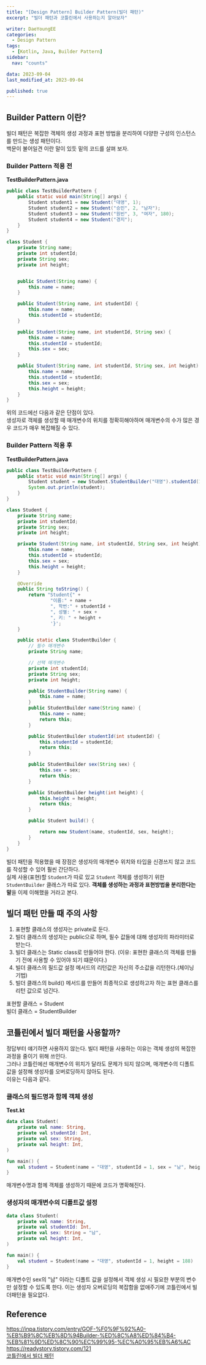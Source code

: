 ```yaml
---
title: "[Design Pattern] Builder Pattern(빌더 패턴)"
excerpt: "빌더 패턴과 코틀린에서 사용하는지 알아보자"

writer: DaeYoungEE
categories:
  - Design Pattern
tags:
  - [Kotlin, Java, Builder Pattern]
sidebar:
  nav: "counts"

data: 2023-09-04
last_modified_at: 2023-09-04

published: true
---
```


## Builder Pattern 이란?

빌더 패턴은 복잡한 객체의 생성 과정과 표현 방법을 분리하여 다양한 구성의 인스턴스를 만드는 생성 패턴이다.  
백문이 불어일견 이란 말이 있듯 밑의 코드를 살펴 보자.

### Builder Pattern 적용 전

**TestBuilderPattern.java**

```java
public class TestBuilderPattern {
    public static void main(String[] args) {
        Student student1 = new Student("대영", 1);
        Student student2 = new Student("승민", 2, "남자");
        Student student3 = new Student("원빈", 3, "여자", 180);
        Student student4 = new Student("경지");
    }
}

class Student {
    private String name;
    private int studentId;
    private String sex;
    private int height;


    public Student(String name) {
        this.name = name;
    }

    public Student(String name, int studentId) {
        this.name = name;
        this.studentId = studentId;
    }

    public Student(String name, int studentId, String sex) {
        this.name = name;
        this.studentId = studentId;
        this.sex = sex;
    }

    public Student(String name, int studentId, String sex, int height) {
        this.name = name;
        this.studentId = studentId;
        this.sex = sex;
        this.height = height;
    }
}
```

위의 코드에선 다음과 같은 단점이 있다.  
생성자로 객체를 생성할 때 매개변수의 위치를 정확히해야하며 매개변수의 수가 많은 경우 코드가 매우 복잡해질 수 있다.

### Builder Pattern 적용 후

**TestBuilderPattern.java**

```java
public class TestBuilderPattern {
    public static void main(String[] args) {
        Student student = new Student.StudentBuilder("대영").studentId(1).sex("남").height(188).build();
        System.out.println(student);
    }
}

class Student {
    private String name;
    private int studentId;
    private String sex;
    private int height;

    private Student(String name, int studentId, String sex, int height) {
        this.name = name;
        this.studentId = studentId;
        this.sex = sex;
        this.height = height;
    }

    @Override
    public String toString() {
        return "Student{" +
                "이름:" + name +
                ", 학번:" + studentId +
                ", 성별: " + sex +
                ", 키: " + height +
                '}';
    }

    public static class StudentBuilder {
        // 필수 매개변수
        private String name;

        // 선택 매개변수
        private int studentId;
        private String sex;
        private int height;

        public StudentBuilder(String name) {
            this.name = name;
        }
        public StudentBuilder name(String name) {
            this.name = name;
            return this;
        }

        public StudentBuilder studentId(int studentId) {
            this.studentId = studentId;
            return this;
        }

        public StudentBuilder sex(String sex) {
            this.sex = sex;
            return this;
        }

        public StudentBuilder height(int height) {
            this.height = height;
            return this;
        }

        public Student build() {

            return new Student(name, studentId, sex, height);
        }
    }
}
```

빌더 패턴을 적용했을 때 장점은 생성자의 매개변수 위치와 타입을 신경쓰지 않고 코드를 작성할 수 있어 훨씬 간단하다.  
실제 사용(표현)할 `Student`가 따로 있고 `Student` 객체를 생성하기 위한 `StudentBuilder` 클래스가 따로 있다. **객체를 생성하는 과정과 표현방법을 분리한다는 말**을 이제 이해했을 거라고 본다.

## 빌더 패턴 만들 때 주의 사항

1. 표현할 클래스의 생성자는 private로 둔다.
2. 빌더 클래스의 생성자는 public으로 하며, 필수 값들에 대해 생성자의 파라미터로 받는다.
3. 빌더 클래스는 Static class로 만들어야 한다.
   (이유: 표현한 클래스의 객체를 만들기 전에 사용할 수 있어야 되기 떄문이다.)
4. 빌더 클래스의 필드값 설정 메서드의 리턴값은 자신의 주소값을 리턴한다.(체이닝 기법)
5. 빌더 클래스의 build() 메서드를 만들어 최종적으로 생성하고자 하는 표현 클래스를 리턴 값으로 넘긴다.

표현할 클래스 = Student  
빌더 클래스 = StudentBuilder

## 코틀린에서 빌더 패턴을 사용할까?

정답부터 얘기하면 사용하지 않는다. 빌더 패턴을 사용하는 이유는 객체 생성의 복잡한 과정을 줄이기 위해 쓰인다.  
그러나 코틀린에선 매개변수의 위치가 달라도 문제가 되지 않으며, 매개변수의 디폴트 값을 설정해 생성자를 오버로딩하지 않아도 된다.  
이유는 다음과 같다.

### 클래스의 필드명과 함께 객체 생성

**Test.kt**

```kotlin
data class Student(
    private val name: String,
    private val studentId: Int,
    private val sex: String,
    private val height: Int,
)

fun main() {
    val student = Student(name = "대영", studentId = 1, sex = "남", height = 188)
}
```

매개변수명과 함께 객체를 생성하기 때문에 코드가 명확해진다.

### 생성자의 매개변수의 디폴트값 설정

```kotlin
data class Student(
    private val name: String,
    private val studentId: Int,
    private val sex: String = "남",
    private val height: Int,
)

fun main() {
    val student = Student(name = "대영", studentId = 1, height = 188)
}
```

매개변수인 sex의 "남" 이라는 디폴트 값을 설정해서 객체 생성 시 필요한 부분의 변수만 설정할 수 있도록 한다.
이는 생성자 오버로딩의 복잡함을 없애주기에 코틀린에서 빌더패턴을 필요없다.

## Reference

https://inpa.tistory.com/entry/GOF-%F0%9F%92%A0-%EB%B9%8C%EB%8D%94Builder-%ED%8C%A8%ED%84%B4-%EB%81%9D%ED%8C%90%EC%99%95-%EC%A0%95%EB%A6%AC
https://readystory.tistory.com/121  
[코틀린에서 빌더 패턴](https://velog.io/@jkh9615/Kotlin%EA%B3%BC-Builder-%ED%8C%A8%ED%84%B4)
